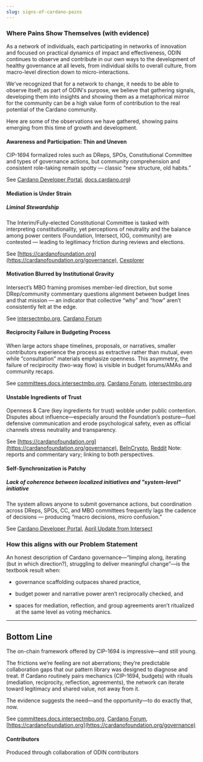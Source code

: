 ```yaml
---
slug: signs-of-cardano-pains
---
```

### Where Pains Show Themselves (with evidence)

As a network of individuals, each participating in networks of innovation and focused on practical dynamics of impact and effectiveness, ODIN continues to observe and contribute in our own ways to the development of healthy governance at all levels, from individual skills to overall culture, from macro-level direction down to micro-interactions.

We've recognized that for a network to change, it needs to be able to observe itself; as part of ODIN's purpose, we believe that gathering signals, developing them into insights and showing them as a metaphorical mirror for the community can be a high value form of contribution to the real potential of the Cardano community.

Here are some of the observations we have gathered, showing pains emerging from this time of growth and development.

#### Awareness and Participation: Thin and Uneven

CIP-1694 formalized roles such as DReps, SPOs, Constitutional Committee and types of governance actions, but community comprehension and consistent role-taking remain spotty — classic “new structure, old habits.” 

See [Cardano Developer Portal](https://developers.cardano.org/docs/governance/cardano-governance/governance-actions/), [docs.cardano.org](https://docs.cardano.org/about-cardano/governance-overview))  

#### Mediation is Under Strain
##### Liminal Stewardship

The Interim/Fully-elected Constitutional Committee is tasked with interpreting constitutionality, yet perceptions of neutrality and the balance among power centers (Foundation, Intersect, IOG, community) are contested — leading to legitimacy friction during reviews and elections. 

See [https://cardanofoundation.org](https://cardanofoundation.org/governance), [Cexplorer](https://cexplorer.io/article/cardano-s-new-constitutional-committee-a-triumph-for-community-governance) 

#### Motivation Blurred by Institutional Gravity

Intersect’s MBO framing promises member-led direction, but some DRep/community commentary questions alignment between budget lines and that mission — an indicator that collective “why” and “how” aren’t consistently felt at the edge. 

See [intersectmbo.org](https://www.intersectmbo.org/news/cardano-cip-1694-explained), [Cardano Forum](https://forum.cardano.org/t/drep-feedback-on-budget/143448)

#### Reciprocity Failure in Budgeting Process

When large actors shape timelines, proposals, or narratives, smaller contributors experience the process as extractive rather than mutual, even while “consultation” materials emphasize openness. This asymmetry, the failure of recipirocity (two-way flow) is visible in budget forums/AMAs and community recaps. 

See [committees.docs.intersectmbo.org](https://committees.docs.intersectmbo.org/intersect-budget-committee/archive/2025-budget-process), [Cardano Forum](https://forum.cardano.org/t/budget-committee-public-meetings-and-amas-summaries/143424), [intersectmbo.org](https://www.intersectmbo.org/news/demystifying-cardanos-first-annual-budget-process-how-to-get-involved)

#### Unstable Ingredients of Trust

Openness & Care (key ingredients for trust) wobble under public contention. Disputes about influence—especially around the Foundation’s posture—fuel defensive communication and erode psychological safety, even as official channels stress neutrality and transparency.  

See [https://cardanofoundation.org](https://cardanofoundation.org/governance), [BeInCrypto](https://beincrypto.com/hoskinson-criticizes-cardano-foundation/), [Reddit](https://www.reddit.com/r/cardano/comments/1hcushc/whistleblower_allegations_about_the_cardano/) Note: reports and commentary vary; linking to both perspectives.

#### Self-Synchronization is Patchy

##### Lack of coherence between localized initiatives and "system-level" initiative

The system allows anyone to submit governance actions, but coordination across DReps, SPOs, CC, and MBO committees frequently lags the cadence of decisions — producing “macro decisions, micro confusion.”

See [Cardano Developer Portal](https://developers.cardano.org/docs/governance/cardano-governance/governance-actions/), [April Update from Intersect](https://www.intersectmbo.org/news/intersect-development-update-57-april-11) 

### How this aligns with our Problem Statement

An honest description of Cardano governance—“limping along, iterating (but in which direction?), struggling to deliver meaningful change”—is the textbook result when:

- governance scaffolding outpaces shared practice,  
 
- budget power and narrative power aren’t reciprocally checked, and  

- spaces for mediation, reflection, and group agreements aren’t ritualized at the same level as voting mechanics.  

---
## Bottom Line
The on-chain framework offered by CIP-1694 is impressive—and still young. 

The frictions we’re feeling are not aberrations; they’re predictable collaboration gaps that our pattern library was designed to diagnose and treat. If Cardano routinely pairs mechanics (CIP-1694, budgets) with rituals (mediation, reciprocity, reflection, agreements), the network can iterate toward legitimacy and shared value, not away from it. 

The evidence suggests the need—and the opportunity—to do exactly that, now. 

See [committees.docs.intersectmbo.org](https://committees.docs.intersectmbo.org/intersect-budget-committee/archive/2025-budget-process), [Cardano Forum](https://forum.cardano.org/t/budget-committee-public-meetings-and-amas-summaries/143424), [https://cardanofoundation.org](https://cardanofoundation.org/governance)
#### Contributors
Produced through collaboration of ODIN contributors
